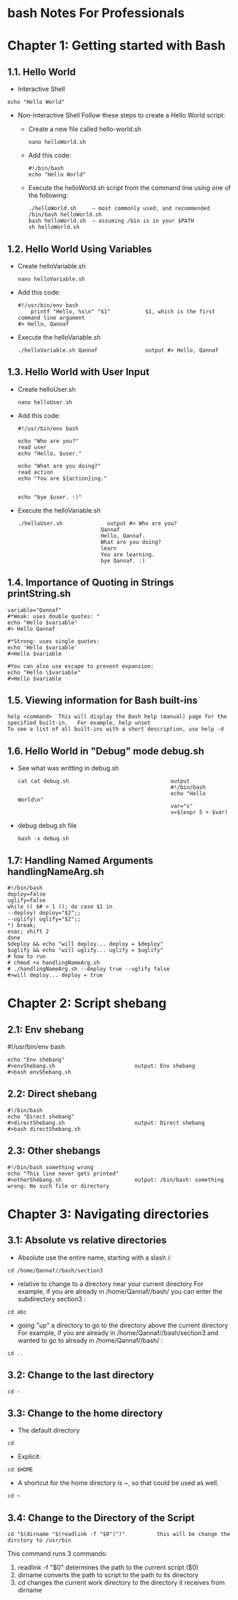 # bash Notes For Professionals

# Chapter 1: Getting started with Bash
## 1.1. Hello World
* Interactive Shell
``````
echo "Hello World"
``````

* Non-Interactive Shell
Follow these steps to create a Hello World script:

  * Create a new file called hello-world.sh
	``````
	nano helloWorld.sh
	``````

  * Add this code:
	``````
	#!/bin/bash
	echo "Hello World"
	``````

  * Execute the helloWorld.sh script from the command line using one of the following:
	``````
	./helloWorld.sh 	– most commonly used, and recommended
	/bin/bash helloWorld.sh
	bash helloWorld.sh 	– assuming /bin is in your $PATH
	sh helloWorld.sh
	```````


## 1.2. Hello World Using Variables
  * Create helloVariable.sh
	``````
	nano helloVariable.sh
	``````
  * Add this code:
	``````
	#!/usr/bin/env bash
		printf "Hello, %s\n" "$1"			$1, which is the first command line argument
	#> Hello, Qannaf
	```````
  * Execute the helloVariable.sh
	``````
	./helloVariable.sh Qannaf				output #> Hello, Qannaf
	```````

## 1.3. Hello World with User Input
  * Create helloUser.sh
	```````
	nano helloUser.sh
	```````
  * Add this code:
	``````
	#!/usr/bin/env bash

	echo "Who are you?"
	read user
	echo "Hello, $user."

	echo "What are you doing?"
	read action
	echo "You are ${action}ing."


	echo "bye $user. :)"
	``````
  * Execute the helloVariable.sh
	``````
	./helloUser.sh 				output #> Who are you?
							  Qannaf
							  Hello, Qannaf.
							  What are you doing?
							  learn
							  You are learning.
							  bye Qannaf. :)
	```````

## 1.4. Importance of Quoting in Strings	printString.sh
`````
variable="Qannaf"
#*Weak: uses double quotes: "
echo "Hello $variable"				
#> Hello Qannaf

#*Strong: uses single quotes: 
echo 'Hello $variable'				
#>Hello $variable

#You can also use escape to prevent expansion:
echo "Hello \$variable"				
#>Hello $variable
`````

## 1.5. Viewing information for Bash built-ins
`````
help <command>	This will display the Bash help (manual) page for the specified built-in.	For example, help unset 
To see a list of all built-ins with a short description, use help -d
`````

## 1.6. Hello World in "Debug" mode	debug.sh
  * See what was writting in debug.sh
	`````
	cat cat debug.sh								output
													#!/bin/bash
													echo "Hello World\n"
													var="s"
													v=$(expr 5 + $var)
	`````
  * debug debug.sh file
	```````
	bash -x debug.sh 
	```````

## 1.7: Handling Named Arguments	handlingNameArg.sh
`````
#!/bin/bash
deploy=false
uglify=false
while (( $# > 1 )); do case $1 in
--deploy) deploy="$2";;
--uglify) uglify="$2";;
*) break;
esac; shift 2
done
$deploy && echo "will deploy... deploy = $deploy"
$uglify && echo "will uglify... uglify = $uglify"
# how to run
# chmod +x handlingNameArg.sh
# ./handlingNameArg.sh --deploy true --uglify false
#>will deploy... deploy = true
`````

# Chapter 2: Script shebang
## 2.1: Env shebang

#!/usr/bin/env bash
`````
echo "Env shebang"
#>envShebang.sh							output: Env shebang
#>bash envShebang.sh
`````

## 2.2: Direct shebang
`````
#!/bin/bash
echo "Direct shebang"
#>directShebang.sh						output: Direct shebang
#>bash directShebang.sh
`````


## 2.3: Other shebangs
`````
#!/bin/bash something wrong
echo "This line never gets printed"			
#>otherShebang.sh						output: /bin/bash: something wrong: No such file or directory

`````

# Chapter 3: Navigating directories
## 3.1: Absolute vs relative directories
* Absolute
use the entire name, starting with a slash /:
```
cd /home/Qannaf//bash/section3
````
* relative
to change to a directory near your current directory
For example, if you are already in /home/Qannaf//bash/ you can enter the subdirectory section3 :
```
cd abc
```
* going "up" a directory
to go to the directory above the current directory 
For example, if you are already in /home/Qannaf//bash/section3 and wanted to go to already in /home/Qannaf//bash/ :
```
cd ..
```

## 3.2: Change to the last directory
```
cd -
```

## 3.3: Change to the home directory
* The default directory 
```
cd
```
* Explicit:
```
cd $HOME
```
* A shortcut for the home directory is ~, so that could be used as well.
```
cd ~
```

## 3.4: Change to the Directory of the Script
```
cd "$(dirname "$(readlink -f "$0")")"          this will be change the dirctory to /usr/bin
```
This command runs 3 commands:
1. readlink -f "$0" determines the path to the current script ($0)
2. dirname converts the path to script to the path to its directory
3. cd changes the current work directory to the directory it receives from dirname
